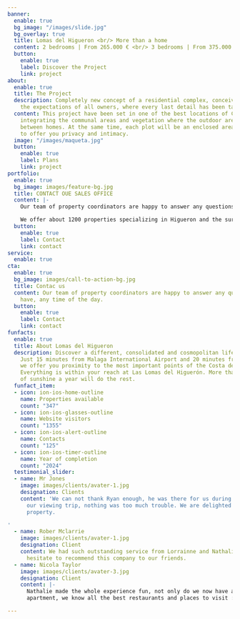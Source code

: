 ```yaml
---
banner:
  enable: true
  bg_image: "/images/slide.jpg"
  bg_overlay: true
  title: Lomas del Higueron <br/> More than a home
  content: 2 bedrooms | From 265.000 € <br/> 3 bedrooms | From 375.000 €
  button:
    enable: true
    label: Discover the Project
    link: project
about:
  enable: true
  title: The Project
  description: Completely new concept of a residential complex, conceived to meet
    the expectations of all owners, where every last detail has been taken care of.
  content: This project have been set in one of the best locations of Costa del Sol,
    integrating the communal areas and vegetation where the outdoor areas flow seamlessly
    between homes. At the same time, each plot will be an enclosed area with security
    to offer you privacy and intimacy.
  image: "/images/maqueta.jpg"
  button:
    enable: true
    label: Plans
    link: project
portfolio:
  enable: true
  bg_image: images/feature-bg.jpg
  title: CONTACT OUE SALES OFFICE
  content: |-
    Our team of property coordinators are happy to answer any questions you have, any time of the day.

    We offer about 1200 properties specializing in Higueron and the surrounding areas. Through close links with developers, local and national banks and individual owners we are able to source the very best properties. We update our portfolio on a daily basis and distressed sales to make sure that our clients get the very best deals available.
  button:
    enable: true
    label: Contact
    link: contact
service:
  enable: true
cta:
  enable: true
  bg_image: images/call-to-action-bg.jpg
  title: Contac us
  content: Our team of property coordinators are happy to answer any questions you
    have, any time of the day.
  button:
    enable: true
    label: Contact
    link: contact
funfacts:
  enable: true
  title: About Lomas del Higueron
  description: Discover a different, consolidated and cosmopolitan lifestyle. <br>
    Just 15 minutes from Malaga International Airport and 20 minutes from Marbella,
    we offer you proximity to the most important points of the Costa del Sol. <br>
    Everything is within your reach at Las Lomas del Higuerón. More than 320 days
    of sunshine a year will do the rest.
  funfact_item:
  - icon: ion-ios-home-outline
    name: Properties available
    count: "347"
  - icon: ion-ios-glasses-outline
    name: Website visitors
    count: "1355"
  - icon: ion-ios-alert-outline
    name: Contacts
    count: "125"
  - icon: ion-ios-timer-outline
    name: Year of completion
    count: "2024"
  testimonial_slider:
  - name: Mr Jones
    image: images/clients/avater-1.jpg
    designation: Clients
    content: 'We can not thank Ryan enough, he was there for us during the whole of
      our viewing trip, nothing was too much trouble. We are delighted with our new
      property.

'
  - name: Rober Mclarrie
    image: images/clients/avater-1.jpg
    designation: Client
    content: We had such outstanding service from Lorrainne and Nathalie, we did not
      hesitate to recommend this company to our friends.
  - name: Nicola Taylor
    image: images/clients/avater-3.jpg
    designation: Client
    content: |-
      Nathalie made the whole experience fun, not only do we now have a beautiful
      apartment, we know all the best restaurants and places to visit :)

---
```

